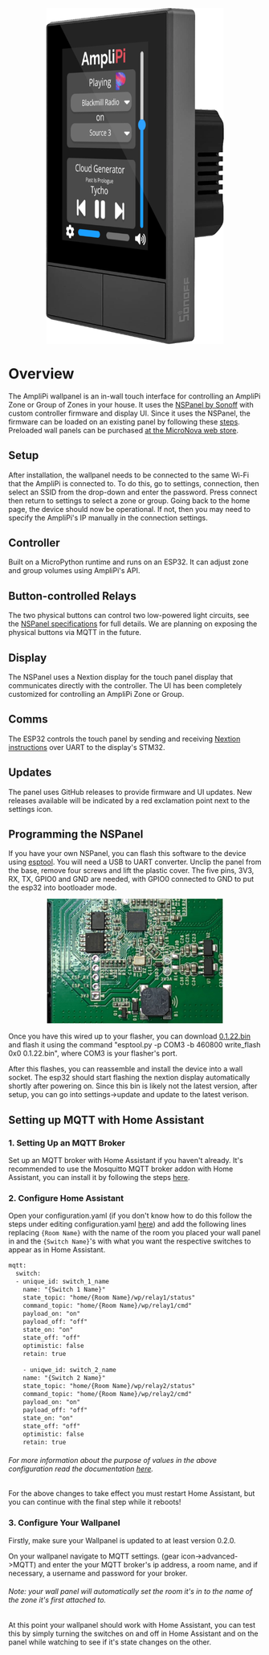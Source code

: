<p align="center">
  <img alt="Wallpanel with homepage"
      src="images/home_page_on_display_transparent.png" width="354">
  </img>
</p>

# Overview
The AmpliPi wallpanel is an in-wall touch interface for controlling an AmpliPi Zone or Group of Zones in your house. It uses the [NSPanel by Sonoff](https://sonoff.tech/product/smart-wall-swtich/nspanel) with custom controller firmware and display UI. Since it uses the NSPanel, the firmware can be loaded on an existing panel by following these [steps](#programming-the-nspanel). Preloaded wall panels can be purchased [at the MicroNova web store](https://www.micro-nova.com/amplipi/store/amplipi-in-wall-wifi-touchscreen-controller-with-integrated-2-device-switch).

## Setup
After installation, the wallpanel needs to be connected to the same Wi-Fi that the AmpliPi is connected to. To do this, go to settings, connection, then select an SSID from the drop-down and enter the password. Press connect then return to settings to select a zone or group. Going back to the home page, the device should now be operational. If not, then you may need to specify the AmpliPi's IP manually in the connection settings. 

## Controller
Built on a MicroPython runtime and runs on an ESP32. It can adjust zone and group volumes using AmpliPi's API.

## Button-controlled Relays
The two physical buttons can control two low-powered light circuits, see the [NSPanel specifications](https://sonoff.tech/product/smart-wall-swtich/nspanel) for full details. We are planning on exposing the physical buttons via MQTT in the future.

## Display
The NSPanel uses a Nextion display for the touch panel display that communicates directly with the controller. The UI has been completely customized for controlling an AmpliPi Zone or Group.

## Comms
The ESP32 controls the touch panel by sending and receiving [Nextion instructions](https://nextion.tech/instruction-set/) over UART to the display's STM32.

## Updates
The panel uses GitHub releases to provide firmware and UI updates. New releases available will be indicated by a red exclamation point next to the settings icon.

## Programming the NSPanel
If you have your own NSPanel, you can flash this software to the device using [esptool](https://docs.espressif.com/projects/esptool/en/latest/esp32/). You will need a USB to UART converter. Unclip the panel from the base, remove four screws and lift the plastic cover. The five pins, 3V3, RX, TX, GPIO0 and GND are needed, with GPIO0 connected to GND to put the esp32 into bootloader mode. 
<p align="center">
  <img alt="NSPanel Pinout"
      src="images/sonoff_NSpanel_pinout.jpg" width="350">
  </img>
</p>


Once you have this wired up to your flasher, you can download [0.1.22.bin](https://github.com/micro-nova/AmpliPiWallPanel/releases/download/0.1.22/0.1.22.bin) and flash it using the command "esptool.py -p COM3 -b 460800 write_flash 0x0 0.1.22.bin", where COM3 is your flasher's port. 

After this flashes, you can reassemble and install the device into a wall socket. The esp32 should start flashing the nextion display automatically shortly after powering on. Since this bin is likely not the latest version, after setup, you can go into settings->update and update to the latest verison.

## Setting up MQTT with Home Assistant
### 1. Setting Up an MQTT Broker 
Set up an MQTT broker with Home Assistant if you haven't already. It's recommended to use the Mosquitto MQTT broker addon with Home Assistant, you can install it by following the steps [here](https://github.com/home-assistant/addons/blob/master/mosquitto/DOCS.md).

### 2. Configure Home Assistant
Open your configuration.yaml (if you don't know how to do this follow the steps under editing configuration.yaml [here](https://www.home-assistant.io/docs/configuration/#editing-configurationyaml)) and add the following lines replacing  ``{Room Name}`` with the name of the room you placed your wall panel in and the ``{Switch Name}``'s with what you want the respective switches to appear as in Home Assistant.
```
mqtt:
  switch:
  - unique_id: switch_1_name
    name: "{Switch 1 Name}"
    state_topic: "home/{Room Name}/wp/relay1/status"
    command_topic: "home/{Room Name}/wp/relay1/cmd"
    payload_on: "on"
    payload_off: "off"
    state_on: "on"
    state_off: "off"
    optimistic: false
    retain: true

    - uniqwe_id: switch_2_name
    name: "{Switch 2 Name}"
    state_topic: "home/{Room Name}/wp/relay2/status"
    command_topic: "home/{Room Name}/wp/relay2/cmd"
    payload_on: "on"
    payload_off: "off"
    state_on: "on"
    state_off: "off"
    optimistic: false
    retain: true
```
###### For more information about the purpose of values in the above configuration read the documentation [here](https://www.home-assistant.io/integrations/switch.mqtt/#full-configuration).

For the above changes to take effect you must restart Home Assistant, but you can continue with the final step while it reboots!

### 3. Configure Your Wallpanel
Firstly, make sure your Wallpanel is updated to at least version 0.2.0.

On your wallpanel navigate to MQTT settings. (gear icon->advanced->MQTT) and enter the your MQTT broker's ip address, a room name, and if necessary, a username and password for your broker.
###### Note: your wall panel will automatically set the room it's in to the name of the zone it's first attached to.

At this point your wallpanel should work with Home Assistant, you can test this by simply turning the switches on and off in Home Assistant and on the panel while watching to see if it's state changes on the other.
